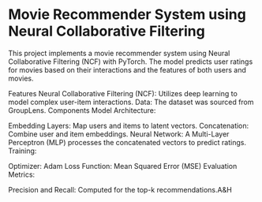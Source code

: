 # Movie Recommender System using Neural Collaborative Filtering

This project implements a movie recommender system using Neural Collaborative Filtering (NCF) with PyTorch. The model predicts user ratings for movies based on their interactions and the features of both users and movies.

Features
Neural Collaborative Filtering (NCF): Utilizes deep learning to model complex user-item interactions.
Data: The dataset was sourced from GroupLens.
Components
Model Architecture:

Embedding Layers: Map users and items to latent vectors.
Concatenation: Combine user and item embeddings.
Neural Network: A Multi-Layer Perceptron (MLP) processes the concatenated vectors to predict ratings.
Training:

Optimizer: Adam
Loss Function: Mean Squared Error (MSE)
Evaluation Metrics:

Precision and Recall: Computed for the top-k recommendations.A&H
